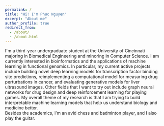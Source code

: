 ```yaml
---
permalink: /
title: "Hi! I'm Phuc Nguyen"
excerpt: "About me"
author_profile: true
redirect_from: 
  - /about/
  - /about.html
---
```


I'm a third-year undergraduate student at the University of Cincinnati majoring in Biomedical Engineering and minoring in Computer Science. I am currently interested in bioinformatics and the applications of machine learning in functional genomics. In particular, my current active projects include building novel deep learning models for transcription factor binding site predictions, reimplementing a computational model for measuring drug perturbations in cancer, and evaluating generative models for liver ultrasound images. Other fields that I want to try out include graph neural networks for drug design and deep reinforcement learning for playing games. My overall theme of my research is that I am trying to build interpretable machine learning models that help us understand biology and medicine better. 
\
Besides the academics, I'm an avid chess and badminton player, and I also play the guitar.
